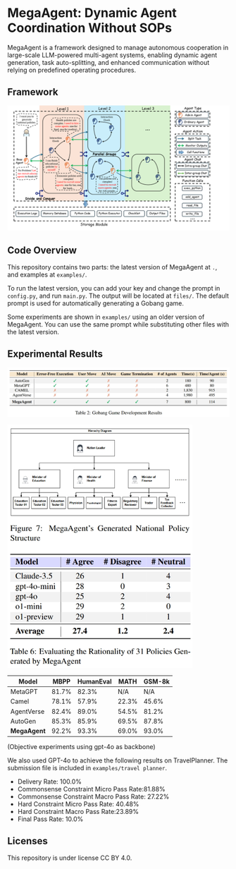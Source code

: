# MegaAgent: Dynamic Agent Coordination Without SOPs 

MegaAgent is a framework designed to manage autonomous cooperation in  large-scale LLM-powered multi-agent systems, enabling dynamic agent  generation, task auto-splitting, and enhanced communication without  relying on predefined operating procedures.



## Framework

![fig](examples/fig.png)

## Code Overview

This repository contains two parts: the latest version of MegaAgent at `.`, and examples at `examples/`.

To run the latest version, you can add your key and change the prompt in `config.py`, and run `main.py`. The output will be located at `files/`. The default prompt is used for automatically generating a Gobang game.

Some experiments are shown in `examples/` using an older version of MegaAgent. You can use the same prompt while substituting other files with the latest version.

## Experimental Results

![fig2](examples/fig2.png)

<img src="examples/fig3.png" alt="fig3" width="420px" />

| Model         | MBPP  | HumanEval | MATH  | GSM-8k |
| ------------- | ----- | --------- | ----- | ------ |
| MetaGPT       | 81.7% | 82.3%     | N/A   | N/A    |
| Camel         | 78.1% | 57.9%     | 22.3% | 45.6%  |
| AgentVerse    | 82.4% | 89.0%     | 54.5% | 81.2%  |
| AutoGen       | 85.3% | 85.9%     | 69.5% | 87.8%  |
| **MegaAgent** | 92.2% | 93.3%     | 69.0% | 93.0%  |

(Objective experiments using gpt-4o as backbone)

We also used GPT-4o to achieve the following results on TravelPlanner. The submission file is included in `examples/travel planner`.

- Delivery Rate: 100.0%
- Commonsense Constraint Micro Pass Rate:81.88%
- Commonsense Constraint Macro Pass Rate: 27.22%
- Hard Constraint Micro Pass Rate: 40.48%
- Hard Constraint Macro Pass Rate:23.89%
- Final Pass Rate: 10.0%


## Licenses

This repository is under license CC BY 4.0.
